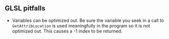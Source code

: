 #

## GLSL pitfalls

* Variables can be optimized out. Be sure the 
variable you seek in a call to `GetAttribLocation` is used
meaningfully in the program so it is not optimized out. This causes a -1 index to be returned.
